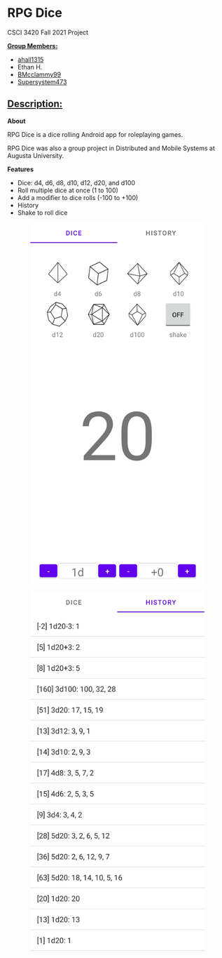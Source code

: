 <h1><b> RPG Dice </b></h1>

 CSCI 3420 Fall 2021 Project

<b><u>Group Members:</u></b>
<ul>
    <li><a href="https://github.com/ahall1315" target="_blank">ahall1315</a></li>
    <li>Ethan H.</li>
    <li><a href="https://github.com/BMcclammy99" target="_blank">BMcclammy99</a></li>
    <li><a href="https://github.com/Supersystem473" target="_blank">Supersystem473</a></li>
</ul>

<h2><b><u>Description:</u></b></h2>

<b>About</b>

RPG Dice is a dice rolling Android app for roleplaying games. 

RPG Dice was also a group project in Distributed and Mobile Systems at Augusta University.

<b>Features</b>

<ul>
    <li>Dice: d4, d6, d8, d10, d12, d20, and d100</li>
    <li>Roll multiple dice at once (1 to 100)</li>
    <li>Add a modifier to dice rolls (-100 to +100)</li>
    <li>History</li>
    <li>Shake to roll dice</li>
</ul>

<p align="center">
<img src="Resources/dice.jpg" alt="Dice Page" width="400" height="822">
<br>
<br>
<img src="Resources/history.jpg" alt="History Page" width="400" height="822">
</p>
